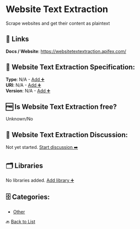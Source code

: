 # Website Text Extraction

Scrape websites and get their content as plaintext

##  🔗 Links
**Docs / Website**: https://websitetextextraction.apifex.com/

## 🧬 Website Text Extraction Specification:
**Type**: N/A - [Add ➕](https://github.com/apis-list/apis-list/edit/main/apis/website-text-extraction/website-text-extraction.yaml)  
**URI**: N/A - [Add ➕](https://github.com/apis-list/apis-list/edit/main/apis/website-text-extraction/website-text-extraction.yaml)  
**Version**: N/A - [Add ➕](https://github.com/apis-list/apis-list/edit/main/apis/website-text-extraction/website-text-extraction.yaml)

## 🆓 Is Website Text Extraction free?
 Unknown/No 

## 💬 Website Text Extraction Discussion:
Not yet started. [Start discussion ➡️](https://github.com/apis-list/apis-list/discussions/new)

## 🗂️ Libraries

No libraries added. [Add library ➕](https://github.com/apis-list/apis-list/edit/main/apis/website-text-extraction/website-text-extraction.yaml)    


## 🗄️ Categories:
- [Other](https://github.com/apis-list/apis-list#other-)

🔙  [Back to List](https://github.com/apis-list/apis-list)
